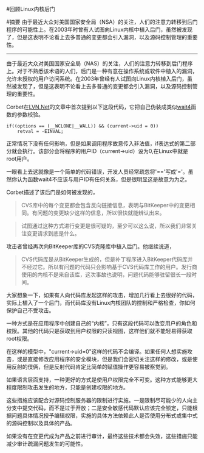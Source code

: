 #回顾Linux内核后门

#摘要
由于最近大众对美国国家安全局（NSA）的关注，人们的注意力转移到后门程序的可能性上。在2003年时曾有人试图向Linux内核中植入后门，虽然被发现了，但是这表明不论看上去多普通的变更都会引入漏洞，以及源码控制管理的重要性。

----------------------

由于最近大众对美国国家安全局（NAS）的关注，人们的注意力转移到后门程序上。对于不熟悉该术语的人们，后门是一种有意在操作系统或软件中植入的漏洞，允许未授权的用户访问系统。在2003年曾经有人试图向Linux内核植入后门，虽然被发现了，但是这表明不论看上去多普通的变更都会引入漏洞，以及源码控制管理的重要性。

Corbet在[LVN.Net](https://lwn.net/Articles/57135/)的文章中首次提到以下这段代码，它把自己伪装成类似[wait4](http://linux.die.net/man/2/wait4)函数的参数校验。

    if((options == (__WCLONE|__WALL)) && (current->uid = 0))
        retval = -EINVAL;

正常情况下没有任何影响，但是如果调用程序故意传入非法值，if表达式的第二部分就会执行。该部分会将程序的用户ID（current->uid）设为0,在Linux中就是root用户。

一眼看上去这就像是一个简单的代码错误，开发人员经常疏忽将'=='写成'='。虽然你认为函数wait4不应该与用户ID有任何关系，但是很明显这是故意为为之。

Corbet描述了该后门是如何被发现的，
>CVS库中的每个变更都会包含反向链接信息，表明与BitKeeper中的变更相同。有问题的变更缺少这样的信息，所以很快就能辨认出来。

>试图通过这种方式进行变更是很可疑的，至少可以这么说，所以我们非常关注变更请求到底是什么。

攻击者曾经再次向BitKeeper库的CVS克隆库中植入后门。他继续说道，
>CVS代码库是从BitKeeper生成的，但是补丁程序进入BitKeeper代码库并不经过它。所以有问题的代码只会影响基于CVS代码库工作的用户。发行商使用的内核不是来自该库，这次事故也说明，问题代码能够驻留很长一段时间。

大家想象一下，如果有人向代码库发起这样的攻击，增加几行看上去很好的代码，实际上植入了一个后门，而代码库没有Linux内核团队的控制和严格检查，你如何保护自己不受攻击。

一种方式是在应用程序中创建自己的“内核”，只有这段代码可以改变用户的角色和权限。其他的代码只是获取到用户权限的只读视图，这样他们就不能轻易得获取root权限。

在这样的模型中，"current->uid=0"这样的代码不会编译。如果任何人想实施攻击，或是直接修改应用程序的安全模块，但是我们会密切关注这样的修改，或是使用反射的伎俩，但是反射代码肯定比简单的赋值操作更容易被察觉到。

如果语言层面支持，一种更好的方式是使用户权限完全不可变。这种方式能够更大程度限制攻击发生的地方，只能是创建权限的地方。

这些措施应该配合对源码控制服务器的限制进行实施。一是限制尽可能少的人向主分支中提交代码，而不是过于开放；二是安全敏感代码默认应该完全锁定，只能根据问题具体情况授予编辑权限，实施的具体方法依赖此人是否使用分布式或集中式的源码控制以及具体的产品。

如果没有在变更代成为产品之前进行审计，最终这些技术都会失效，这些措施只能减少审计疏漏问题发生的可能性。
